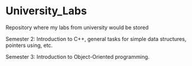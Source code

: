 # University_Labs
Repository where my labs from university would be stored

Semester 2: Introduction to C++, general tasks for simple data structures, pointers using, etc.

Semester 3: Introduction to Object-Oriented programming.
